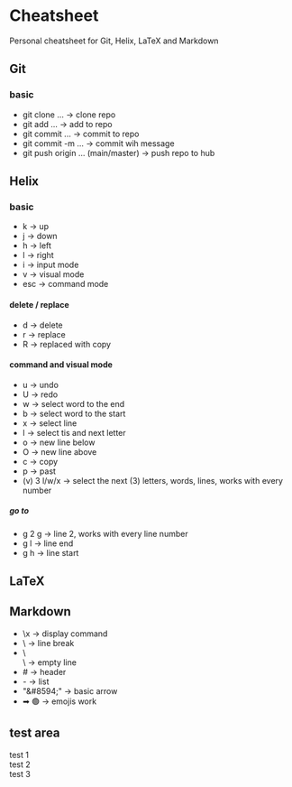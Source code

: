# Cheatsheet
Personal cheatsheet for Git, Helix, LaTeX and Markdown

## Git

### basic
- git clone ... &#8594; clone repo
- git add ... &#8594; add to repo
- git commit ... &#8594; commit to repo
- git commit -m ... &#8594; commit wih message
- git push origin ... (main/master) &#8594; push repo to hub

## Helix

### basic 
- k &#8594; up
- j &#8594; down
- h &#8594; left
- l &#8594; right
- i &#8594; input mode
- v &#8594; visual mode
- esc &#8594; command mode

#### delete / replace
- d &#8594; delete
- r &#8594; replace 
- R &#8594; replaced with copy

#### command and visual mode
- u &#8594; undo
- U &#8594; redo
- w &#8594; select word to the end
- b &#8594; select word to the start
- x &#8594; select line
- l &#8594; select tis and next letter
- o &#8594; new line below
- O &#8594; new line above
- c &#8594; copy
- p &#8594; past
- (v) 3 l/w/x &#8594; select the next (3) letters, words, lines, works with every number

##### go to
- g 2 g &#8594; line 2, works with every line number
- g l &#8594; line end
- g h &#8594; line start

## LaTeX

## Markdown
- \\x &#8594; display command
- \\ &#8594; line break
- \\ \
  \\ &#8594; empty line 
- \# &#8594; header  
- \- &#8594; list  
- "&\#8594;" &#8594; basic arrow  
- ➡ 🟢 &#8594; emojis work  

## test area
test 1  
test 2 \
test 3
